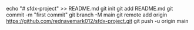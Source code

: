 echo "# sfdx-project" >> README.md
git init
git add README.md
git commit -m "first commit"
git branch -M main
git remote add origin https://github.com/rednavemark012/sfdx-project.git
git push -u origin main
